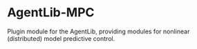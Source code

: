 # AgentLib-MPC
Plugin module for the AgentLib, providing modules for nonlinear (distributed) model predictive control.
